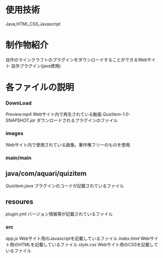 # 使用技術
Java,HTML,CSS,Javascript

# 制作物紹介
自作のマインクラフトのプラグインをダウンロードすることができるWebサイト
自作プラグイン(java使用)

# 各ファイルの説明
### DownLoad
*Preview.mp4*
  Webサイト内で再生されている動画
*QuizItem-1.0-SNAPSHOT.jar*
  ダウンロードされるプラグインのファイル

### images
  Webサイト内で使用されている画像。著作権フリーのものを使用

### main/main
## java/com/aquari/quizitem
  *Quizitem.java*
    プラグインのコードが記載されているファイル
## resoures
  *plugin.yml*
    バージョン情報等が記載されているファイル
### src
  *app.js*
    Webサイト用のJavascriptを記載しているファイル
  *index.html*
    Webサイト用のHTMLを記載しているファイル
  *style.css*
    Webサイト用のCSSを記載しているファイル
  
      
